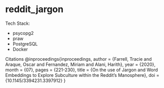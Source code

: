 # reddit_jargon
Tech Stack:
 - psycopg2
 - praw
 - PostgreSQL
 - Docker

Citations
@inproceedings{inproceedings,
author = {Farrell, Tracie and Araque, Oscar and Fernandez, Miriam and Alani, Harith},
year = {2020},
month = {07},
pages = {221-230},
title = {On the use of Jargon and Word Embeddings to Explore Subculture within the Reddit’s Manosphere},
doi = {10.1145/3394231.3397912}
}